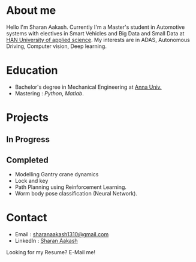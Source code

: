 # About me 
Hello I'm Sharan Aakash. Currently I'm a Master's student in Automotive systems with electives in Smart Vehicles and Big Data and Small Data 
at [HAN University of applied science](https://hanuniversity.com/en/). My interests are in ADAS, Autonomous Driving, Computer vision, Deep learning.

# Education
- Bachelor's degree in Mechanical Engineering at [Anna Univ.](https://www.annauniv.edu/)
- Mastering : *Python*, *Matlab*.

# Projects
## In Progress 


## Completed
- Modelling Gantry crane dynamics
- Lock and key 
- Path Planning using Reinforcement Learning. 
- Worm body pose classification (Neural Network).
     
# Contact 
- Email : sharanaakash1310@gmail.com
- LinkedIn : [Sharan Aakash](www.linkedin.com/in/sharan-aakash)

Looking for my Resume? E-Mail me!

<!---
Sharanaakash13/Sharanaakash13 is a ✨ special ✨ repository because its `README.md` (this file) appears on your GitHub profile.
You can click the Preview link to take a look at your changes.
--->
